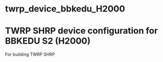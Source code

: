 # twrp_device_bbkedu_H2000
TWRP SHRP device configuration for BBKEDU S2 (H2000)
==============
For building TWRP SHRP 

